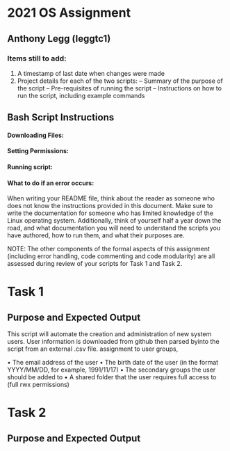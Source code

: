 # 2021 OS Assignment 

## Anthony Legg (leggtc1)

### Items still to add:

1.  A timestamp of last date when changes were made
2. Project details for each of the two scripts:
   – Summary of the purpose of the script
   – Pre-requisites of running the script
   – Instructions on how to run the script, including example commands

## Bash Script Instructions

#### Downloading Files:

#### Setting Permissions:

#### Running script:

#### What to do if an error occurs:

When writing your README file, think about the reader as someone who does not know the
instructions provided in this document. Make sure to write the documentation for someone
who has limited knowledge of the Linux operating system. Additionally, think of yourself half
a year down the road, and what documentation you will need to understand the scripts you have
authored, how to run them, and what their purposes are.

NOTE: The other components of the formal aspects of this assignment (including error handling, code commenting and code modularity) are all assessed during review of your scripts for Task 1 and Task 2.

# Task 1

## Purpose and Expected Output

This script will automate the creation and administration of new system users. User information is downloaded from github then parsed byinto the script from an external .csv file.  assignment to user groups,

• The email address of the user
• The birth date of the user (in the format YYYY/MM/DD, for example, 1991/11/17)
• The secondary groups the user should be added to
• A shared folder that the user requires full access to (full rwx permissions)

# Task 2

## Purpose and Expected Output

